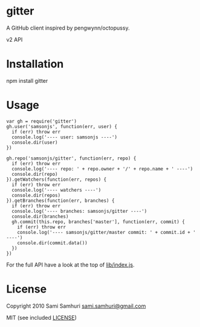 gitter
======

A GitHub client inspired by pengwynn/octopussy.

v2 API


Installation
============

npm install gitter


Usage
=====

    var gh = require('gitter')
    gh.user('samsonjs', function(err, user) {
      if (err) throw err
      console.log('---- user: samsonjs ----')
      console.dir(user)
    })

    gh.repo('samsonjs/gitter', function(err, repo) {
      if (err) throw err
      console.log('---- repo: ' + repo.owner + '/' + repo.name + ' ----')
      console.dir(repo)
    }).getWatchers(function(err, repos) {
      if (err) throw err
      console.log('---- watchers ----')
      console.dir(repos)
    }).getBranches(function(err, branches) {
      if (err) throw err
      console.log('---- branches: samsonjs/gitter ----')
      console.dir(branches)
      gh.commit(this.repo, branches['master'], function(err, commit) {
        if (err) throw err
        console.log('---- samsonjs/gitter/master commit: ' + commit.id + ' ----')
        console.dir(commit.data())
      })
    })

For the full API have a look at the top of [lib/index.js](/samsonjs/gitter/blob/master/lib/index.js).


License
=======

Copyright 2010 Sami Samhuri sami.samhuri@gmail.com

MIT (see included [LICENSE](/samsonjs/gitter/blob/master/LICENSE))
